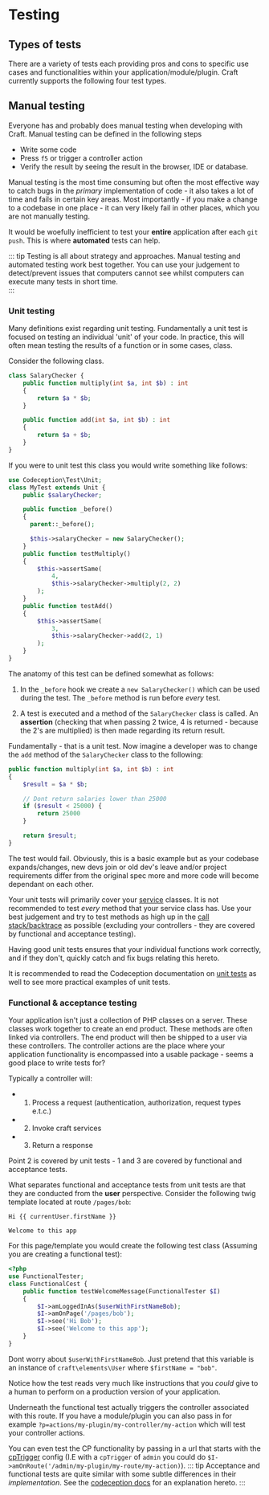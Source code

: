 # Testing

## Types of tests

There are a variety of tests each providing pros and cons to specific use cases and functionalities within your application/module/plugin. Craft currently supports the following four test types.

## Manual testing

Everyone has and probably does manual testing when developing with Craft. Manual testing can be defined in the following steps

- Write some code
- Press `f5` or trigger a controller action
- Verify the result by seeing the result in the browser, IDE or database. 

Manual testing is the most time consuming but often the most effective way to catch bugs in the *primary* implementation of code - it also takes a lot of time and fails in certain key areas. Most importantly - if you make a change to a codebase in one place - it can very likely fail in other places, which you are not manually testing.

It would be woefully inefficient to test your **entire** application after each `git push`. This is where **automated** tests can help.

::: tip Testing is all about strategy and approaches. Manual testing and automated testing work best together. You can use your judgement to detect/prevent issues that computers cannot see whilst computers can execute many tests in short time.  
:::

### Unit testing

Many definitions exist regarding unit testing. Fundamentally a unit test is focused on testing an individual 'unit' of your code. In practice, this will often mean testing the results of a function or in some cases, class.

Consider the following class.

```php
class SalaryChecker {
    public function multiply(int $a, int $b) : int
    {
        return $a * $b;
    }

    public function add(int $a, int $b) : int
    {
        return $a + $b;
    }
}
```

If you were to unit test this class you would write something like follows:

```php
use Codeception\Test\Unit;
class MyTest extends Unit {
    public $salaryChecker;

    public function _before()
    {
      parent::_before(); 

      $this->salaryChecker = new SalaryChecker();
    }
    public function testMultiply()
    {
        $this->assertSame(
            4, 
            $this->salaryChecker->multiply(2, 2)
        );
    }
    public function testAdd()
    {
        $this->assertSame(
            3, 
            $this->salaryChecker->add(2, 1)
        );
    }
} 
```

The anatomy of this test can be defined somewhat as follows:

1. In the `_before` hook we create a `new SalaryChecker()` which can be used during the test. The `_before` method is run before *every* test.

2. A test is executed and a method of the `SalaryChecker` class is called. An **assertion** (checking that when passing 2 twice, 4 is returned - because the 2's are multiplied) is then made regarding its return result.

Fundamentally - that is a unit test. Now imagine a developer was to change the `add` method of the `SalaryChecker` class to the following:

```php
public function multiply(int $a, int $b) : int
{
    $result = $a * $b;

    // Dont return salaries lower than 25000
    if ($result < 25000) {
        return 25000
    }

    return $result;
}
```

The test would fail. Obviously, this is a basic example but as your codebase expands/changes, new devs join or old dev's leave and/or project requirements differ from the original spec more and more code will become dependant on each other.

Your unit tests will primarily cover your [service](../extend/services.md) classes. It is not recommended to test *every* method that your service class has. Use your best judgement and try to test methods as high up in the [call stack/backtrace](https://www.php.net/manual/en/function.debug-backtrace.php) as possible (excluding your controllers - they are covered by functional and acceptance testing).

Having good unit tests ensures that your individual functions work correctly, and if they don't, quickly catch and fix bugs relating this hereto.

It is recommended to read the Codeception documentation on [unit tests](https://codeception.com/docs/05-UnitTests) as well to see more practical examples of unit tests.

### Functional & acceptance testing

Your application isn't just a collection of PHP classes on a server. These classes work together to create an end product. These methods are often linked via controllers. The end product will then be shipped to a user via these controllers. The controller actions are the place where your application functionality is encompassed into a usable package - seems a good place to write tests for?

Typically a controller will:

- 1. Process a request (authentication, authorization, request types e.t.c.)
- 2. Invoke craft services
- 3. Return a response

Point 2 is covered by unit tests - 1 and 3 are covered by functional and acceptance tests.

What separates functional and acceptance tests from unit tests are that they are conducted from the **user** perspective. Consider the following twig template located at route `/pages/bob`:

```twig
Hi {{ currentUser.firstName }}

Welcome to this app
```

For this page/template you would create the following test class (Assuming you are creating a functional test):

```php
<?php
use FunctionalTester;
class FunctionalCest {
    public function testWelcomeMessage(FunctionalTester $I)
    {
        $I->amLoggedInAs($userWithFirstNameBob);
        $I->amOnPage('/pages/bob');
        $I->see('Hi Bob');
        $I->see('Welcome to this app');
    }
}
```

Dont worry about `$userWithFirstNameBob`. Just pretend that this variable is an instance of `craft\elements\User` where `$firstName = "bob"`.

Notice how the test reads very much like instructions that you *could* give to a human to perform on a production version of your application.

Underneath the functional test actually triggers the controller associated with this route. If you have a module/plugin you can also pass in for example `?p=actions/my-plugin/my-controller/my-action` which will test your controller actions.

You can even test the CP functionality by passing in a url that starts with the [cpTrigger](../config/config-settings.md#cptrigger) config (I.E with a `cpTrigger` of `admin` you could do `$I->amOnRoute('/admin/my-plugin/my-route/my-action)`). ::: tip Acceptance and functional tests are quite similar with some subtle differences in their *implementation*. See the [codeception docs](https://codeception.com/docs/01-Introduction) for an explanation hereto. :::